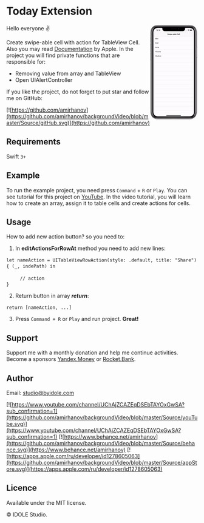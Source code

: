# Today Extension

<img align="right" src="https://github.com/amirhanov/swipeableTableViewCell/blob/master/Source/gif.gif" height="250"/>

Hello everyone ✌️ 

Create swipe-able cell with action for TableView Cell. Also you may read [Documentation](https://developer.apple.com/documentation/uikit/uitableviewdelegate/1614956-tableview) by Apple. In the project you will find private functions that are responsible for:
- Removing value from array and TableView
- Open UIAlertController  

If you like the project, do not forget to put star and follow me on GitHub:

[![https://github.com/amirhanov](https://github.com/amirhanov/backgroundVideo/blob/master/Source/gitHub.svg)](https://github.com/amirhanov)

## Requirements

Swift `3+`

## Example

To run the example project, you need press `Command` + `R` or `Play`. You can see tutorial for this project on [YouTube](https://youtu.be/eVBg6xkwGHo). In the video tutorial, you will learn how to create an array, assign it to table cells and create actions for cells.

## Usage

How to add new action button? so you need  to: 

1. In **editActionsForRowAt** method you need to add new lines: 

```
let nameAction = UITableViewRowAction(style: .default, title: "Share") { (_, indePath) in

     // action
}
```

2. Return button in array ***return***:

```
return [nameAction, ...]
```

3. Press `Command + R` or `Play` and run project. **Great!**

## Support

Support me with a monthly donation and help me continue activities. Become a sponsors [Yandex.Money](http://bit.ly/2HivTkw) or [Rocket.Bank](http://bit.ly/2TsB8ov).

## Author

Email: studio@byidole.com

[![https://www.youtube.com/channel/UChAjZCAZEqDSEbTAYOxGwSA?sub_confirmation=1](https://github.com/amirhanov/backgroundVideo/blob/master/Source/youTube.svg)](https://www.youtube.com/channel/UChAjZCAZEqDSEbTAYOxGwSA?sub_confirmation=1) 
[![https://www.behance.net/amirhanov](https://github.com/amirhanov/backgroundVideo/blob/master/Source/behance.svg)](https://www.behance.net/amirhanov)
[![https://apps.apple.com/ru/developer/id1278605063](https://github.com/amirhanov/backgroundVideo/blob/master/Source/appStore.svg)](https://apps.apple.com/ru/developer/id1278605063)

## Licence

Available under the MIT license.

© IDOLE Studio.